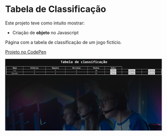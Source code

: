 # Tabela de Classificação

Este projeto teve como intuito mostrar: 
- Criação de **objeto** no Javascript

Página com a tabela de classificação de um jogo fictício.

[Projeto no CodePen](https://codepen.io/plgisele/pen/jOyMrxw "CodePen")

![Imagem projeto](img/tab-class.png)